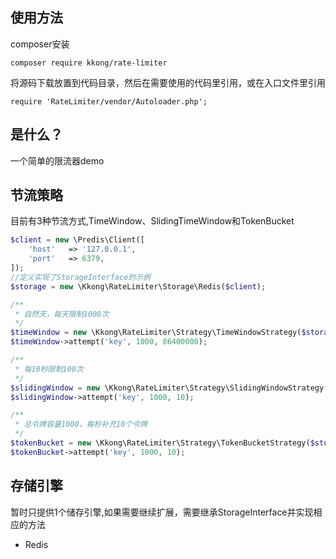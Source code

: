 

使用方法
-------
composer安装
```
composer require kkong/rate-limiter
```

将源码下载放置到代码目录，然后在需要使用的代码里引用，或在入口文件里引用
```
require 'RateLimiter/vendor/Autoloader.php';

```

是什么？
-----------

一个简单的限流器demo


节流策略
-------------------

目前有3种节流方式,TimeWindow、SlidingTimeWindow和TokenBucket

``` php
$client = new \Predis\Client([
    'host'   => '127.0.0.1',
    'port'   => 6379,
]);
//定义实现了StorageInterface的示例
$storage = new \Kkong\RateLimiter\Storage\Redis($client);

/**
 * 自然天，每天限制1000次
 */
$timeWindow = new \Kkong\RateLimiter\Strategy\TimeWindowStrategy($storage);
$timeWindow->attempt('key', 1000, 86400000);

/**
 * 每10秒限制100次
 */
$slidingWindow = new \Kkong\RateLimiter\Strategy\SlidingWindowStrategy($storage);
$slidingWindow->attempt('key', 1000, 10);

/**
 * 总令牌容量1000，每秒补充10个令牌
 */
$tokenBucket = new \Kkong\RateLimiter\Strategy\TokenBucketStrategy($storage);
$tokenBucket->attempt('key', 1000, 10);
```

存储引擎
-------

暂时只提供1个储存引擎,如果需要继续扩展，需要继承StorageInterface并实现相应的方法

* Redis
